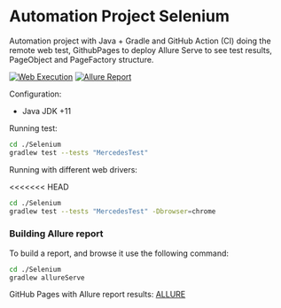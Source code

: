 # Automation Project Selenium

Automation project with Java + Gradle and GitHub Action (CI) doing the remote web test, GithubPages to deploy Allure
Serve to see test results, PageObject and PageFactory structure.

[![Web Execution](https://github.com/tassioplima/Selenium/workflows/CI/badge.svg)](https://github.com/tassioplima/Selenium/actions)
[![Allure Report](https://img.shields.io/badge/Allure%20Report-deployed-yellowgreen)](https://tassioplima.github.io/Selenium/)

Configuration:

- Java JDK +11

Running test:

``` bash
cd ./Selenium
gradlew test --tests "MercedesTest"
```

Running with different web drivers:

<<<<<<< HEAD
``` bash
cd ./Selenium
gradlew test --tests "MercedesTest" -Dbrowser=chrome
```

### Building Allure report

To build a report, and browse it use the following command:

``` bash
cd ./Selenium
gradlew allureServe
```

GitHub Pages with Allure report results: [ALLURE](https://tassioplima.github.io/Selenium/)